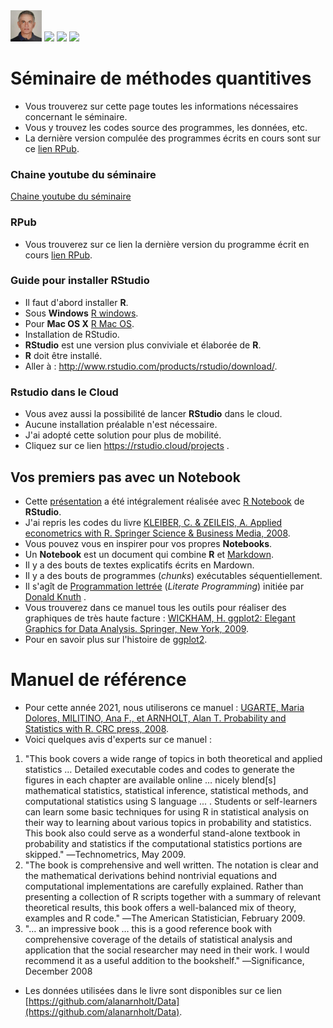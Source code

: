 <img src="45262254.jpeg" width="50">
<a href="mailto:karkil2205@gmail.com?"><img src="https://img.shields.io/badge/gmail-%23DD0031.svg?&style=for-the-badge&logo=gmail&logoColor=white"/></a>

<img src="https://upload.wikimedia.org/wikipedia/commons/6/66/Logo_cnam.gif" width="50">

<img src="https://rstudio.com/wp-content/uploads/2014/07/RStudio-Logo-Blue-Gray.png" width="50">



# Séminaire de méthodes quantitives
* Vous trouverez sur cette page toutes les informations nécessaires concernant le séminaire.
* Vous y trouvez les codes source des programmes, les données, etc.
* La dernière version compulée des programmes écrits en cours sont sur ce [lien RPub](https://rpubs.com/karkil2205/740797). 

### Chaine youtube du séminaire
[Chaine youtube du séminaire](https://youtube.com/playlist?list=PLWfwRl41e-v1_9I-SiUlvGoG6WnZzqJw7)

### RPub 

* Vous trouverez sur ce lien la dernière version du programme écrit en cours [lien RPub](https://rpubs.com/karkil2205/740797).  

### Guide pour installer RStudio

* Il faut d'abord installer **R**.
* Sous **Windows** [R windows](http://cran.r-project.org/bin/windows/base/).
* Pour **Mac OS X** [R Mac OS](http://cran.r-project.org/bin/macosx/).
* Installation de RStudio.
* **RStudio** est une version plus conviviale et élaborée de  **R**.
* **R** doit être installé.
* Aller à : http://www.rstudio.com/products/rstudio/download/.

### Rstudio dans le Cloud
* Vous avez aussi la possibilité de lancer **RStudio** dans le cloud.
* Aucune installation préalable n'est nécessaire.
* J'ai adopté cette solution pour plus de mobilité.
* Cliquez sur ce lien https://rstudio.cloud/projects .

## Vos premiers pas avec un Notebook 

* Cette [présentation](https://github.com/karkil2205/ESD109-Chapter1/blob/master/Applied_Econometrics_with_R.pdf) a été intégralement réalisée avec [R Notebook]("https://rmarkdownwww.rstudio.com/lesson-10.html") de **RStudio**.
* J'ai repris les codes du livre [KLEIBER, C. & ZEILEIS, A. Applied econometrics with R. Springer Science & Business Media, 2008](https://book4you.org/book/673317/b76063).
* Vous pouvez vous en inspirer pour vos propres **Notebooks**.
* Un **Notebook** est un document qui combine **R** et [Markdown]("https://fr.m.wikipedia.org/wiki/Markdown").
* Il y a des bouts de textes explicatifs écrits en Mardown.
* Il y a des bouts de programmes (*chunks*) exécutables séquentiellement.
* Il s'agît de [Programmation lettrée]("https://fr.m.wikipedia.org/wiki/Programmation_lettrée") (*Literate Programming*) <span>initiée par [Donald Knuth]("https://fr.m.wikipedia.org/wiki/Donald_Knuth") .
* Vous trouverez dans ce manuel tous les outils pour réaliser des graphiques de très haute facture : [WICKHAM, H. ggplot2: Elegant Graphics for Data Analysis. Springer, New York, 2009](ggplot2.pdf).
* Pour en savoir plus sur l'histoire de [ggplot2](https://en.m.wikipedia.org/wiki/Ggplot2).

# Manuel de référence
* Pour cette année 2021, nous utiliserons ce manuel : [UGARTE, Maria Dolores, MILITINO, Ana F., et ARNHOLT, Alan T. Probability and Statistics with R. CRC press, 2008](https://book4you.org/book/4977748/e23d9a).
* Voici quelques avis d'experts sur ce manuel :
1. "This book covers a wide range of topics in both theoretical and applied statistics … Detailed executable codes and codes to generate the figures in each chapter are available online … nicely blend[s] mathematical statistics, statistical inference, statistical methods, and computational statistics using S language ... . Students or self-learners can learn some basic techniques for using R in statistical analysis on their way to learning about various topics in probability and statistics. This book also could serve as a wonderful stand-alone textbook in probability and statistics if the computational statistics portions are skipped." ―Technometrics, May 2009.
2. "The book is comprehensive and well written. The notation is clear and the mathematical derivations behind nontrivial equations and computational implementations are carefully explained. Rather than presenting a collection of R scripts together with a summary of relevant theoretical results, this book offers a well-balanced mix of theory, examples and R code." ―The American Statistician, February 2009.
3. "… an impressive book … this is a good reference book with comprehensive coverage of the details of statistical analysis and application that the social researcher may need in their work. I would recommend it as a useful addition to the bookshelf." ―Significance, December 2008


* Les données utilisées dans le livre sont disponibles sur ce lien [https://github.com/alanarnholt/Data](https://github.com/alanarnholt/Data).






